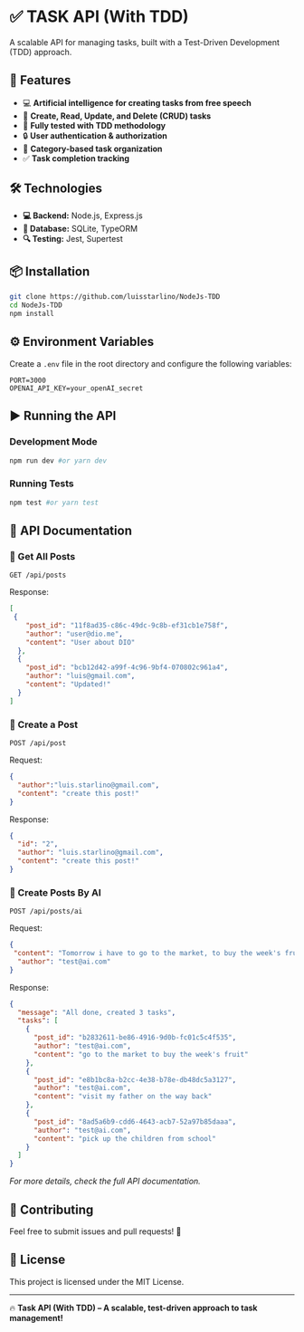 # ✅ TASK API (With TDD)

A scalable API for managing tasks, built with a Test-Driven Development (TDD) approach.

## 🚀 Features

- 💻 **Artificial intelligence for creating tasks from free speech**
- 📝 **Create, Read, Update, and Delete (CRUD) tasks**
- 🧪 **Fully tested with TDD methodology**
- 🔒 **User authentication & authorization**
- 📌 **Category-based task organization**
- ✅ **Task completion tracking**

## 🛠️ Technologies

- **💻 Backend:** Node.js, Express.js
- **📱 Database:** SQLite, TypeORM
- **🔍 Testing:** Jest, Supertest

## 📦 Installation

```bash
git clone https://github.com/luisstarlino/NodeJs-TDD
cd NodeJs-TDD
npm install
```

## ⚙️ Environment Variables

Create a `.env` file in the root directory and configure the following variables:

```env
PORT=3000
OPENAI_API_KEY=your_openAI_secret
```

## ▶️ Running the API

### Development Mode

```bash
npm run dev #or yarn dev
```

### Running Tests

```bash 
npm test #or yarn test
```


## 📖 API Documentation

### 🔹 Get All Posts

```http
GET /api/posts
```

Response:

```json
[
 {
    "post_id": "11f8ad35-c86c-49dc-9c8b-ef31cb1e758f",
    "author": "user@dio.me",
    "content": "User about DIO"
  },
  {
    "post_id": "bcb12d42-a99f-4c96-9bf4-070802c961a4",
    "author": "luis@gmail.com",
    "content": "Updated!"
  }
]
```

### 🔹 Create a Post

```http
POST /api/post
```

Request:

```json
{
  "author":"luis.starlino@gmail.com",
  "content": "create this post!"
}
```

Response:

```json
{
  "id": "2",
  "author": "luis.starlino@gmail.com",
  "content": "create this post!"
}
```

### 🔹 Create Posts By AI
```http
POST /api/posts/ai
```

Request:

```json
{
 "content": "Tomorrow i have to go to the market, to buy the week's fruit, visit my father on the way back and then pick up the children from school",
  "author": "test@ai.com"
}
```
Response:

```json
{
  "message": "All done, created 3 tasks",
  "tasks": [
    {
      "post_id": "b2832611-be86-4916-9d0b-fc01c5c4f535",
      "author": "test@ai.com",
      "content": "go to the market to buy the week's fruit"
    },
    {
      "post_id": "e8b1bc8a-b2cc-4e38-b78e-db48dc5a3127",
      "author": "test@ai.com",
      "content": "visit my father on the way back"
    },
    {
      "post_id": "8ad5a6b9-cdd6-4643-acb7-52a97b85daaa",
      "author": "test@ai.com",
      "content": "pick up the children from school"
    }
  ]
}
```

*For more details, check the full API documentation.*

## 🎯 Contributing

Feel free to submit issues and pull requests! 🚀

## 📜 License

This project is licensed under the MIT License.

---

🔥 **Task API (With TDD) – A scalable, test-driven approach to task management!**

